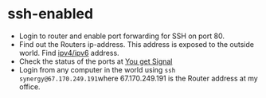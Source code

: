 # ssh-enabled

* Login to router and enable port forwarding for SSH on port 80.
* Find out the Routers ip-address. This address is exposed to the outside world. Find [ipv4/ipv6](http://ipv4.whatismyv6.com/) address.
* Check the status of the ports at [You get Signal](http://www.yougetsignal.com/tools/open-ports/)
* Login from any computer in the world using `ssh synergy@67.170.249.191`where 67.170.249.191 is the Router address at my office.
